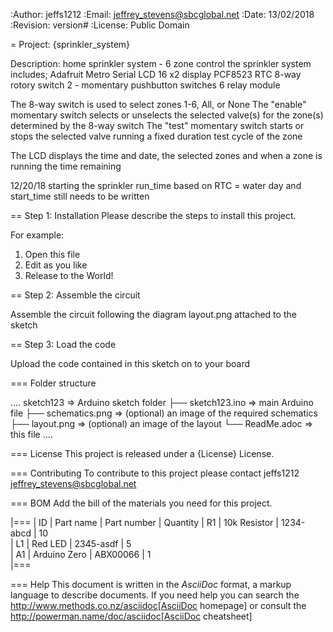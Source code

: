 :Author: jeffs1212
:Email: jeffrey_stevens@sbcglobal.net
:Date: 13/02/2018
:Revision: version#
:License: Public Domain

= Project: {sprinkler_system}

Description:
  home sprinkler system - 6 zone control the sprinkler system 
  includes; 
    Adafruit Metro Serial 
    LCD 16 x2 display 
    PCF8523 RTC 
    8-way rotory switch 
    2 - momentary pushbutton switches 
    6 relay module

  The 8-way switch is used to select zones 1-6, All, or None 
  The "enable" momentary switch selects or unselects the selected valve(s) for the zone(s) determined by the 8-way switch 
  The "test" momentary switch starts or stops the selected valve running a fixed duration test cycle of the zone

  The LCD displays the time and date, the selected zones and when a zone is running the time remaining
  

  12/20/18 starting the sprinkler run_time based on RTC = water day and start_time still needs to be written


== Step 1: Installation
Please describe the steps to install this project.

For example:

1. Open this file
2. Edit as you like
3. Release to the World!

== Step 2: Assemble the circuit

Assemble the circuit following the diagram layout.png attached to the sketch

== Step 3: Load the code

Upload the code contained in this sketch on to your board

=== Folder structure

....
 sketch123                => Arduino sketch folder
  ├── sketch123.ino       => main Arduino file
  ├── schematics.png      => (optional) an image of the required schematics
  ├── layout.png          => (optional) an image of the layout
  └── ReadMe.adoc         => this file
....

=== License
This project is released under a {License} License.

=== Contributing
To contribute to this project please contact jeffs1212 <jeffrey_stevens@sbcglobal.net>

=== BOM
Add the bill of the materials you need for this project.

|===
| ID | Part name      | Part number | Quantity
| R1 | 10k Resistor   | 1234-abcd   | 10       
| L1 | Red LED        | 2345-asdf   | 5        
| A1 | Arduino Zero   | ABX00066    | 1        
|===


=== Help
This document is written in the _AsciiDoc_ format, a markup language to describe documents. 
If you need help you can search the http://www.methods.co.nz/asciidoc[AsciiDoc homepage]
or consult the http://powerman.name/doc/asciidoc[AsciiDoc cheatsheet]
